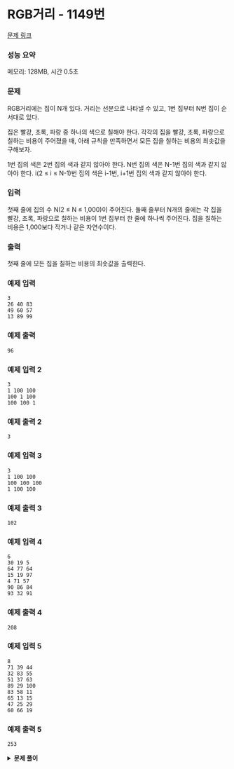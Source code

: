 # RGB거리 - 1149번

[문제 링크](https://www.acmicpc.net/problem/1149)

### 성능 요약

메모리: 128MB, 시간 0.5초

### 문제

RGB거리에는 집이 N개 있다. 거리는 선분으로 나타낼 수 있고, 1번 집부터 N번 집이 순서대로 있다.

집은 빨강, 초록, 파랑 중 하나의 색으로 칠해야 한다. 각각의 집을 빨강, 초록, 파랑으로 칠하는 비용이 주어졌을 때, 아래 규칙을 만족하면서 모든 집을 칠하는 비용의 최솟값을 구해보자.

1번 집의 색은 2번 집의 색과 같지 않아야 한다.
N번 집의 색은 N-1번 집의 색과 같지 않아야 한다.
i(2 ≤ i ≤ N-1)번 집의 색은 i-1번, i+1번 집의 색과 같지 않아야 한다.

### 입력

첫째 줄에 집의 수 N(2 ≤ N ≤ 1,000)이 주어진다. 둘째 줄부터 N개의 줄에는 각 집을 빨강, 초록, 파랑으로 칠하는 비용이 1번 집부터 한 줄에 하나씩 주어진다. 집을 칠하는 비용은 1,000보다 작거나 같은 자연수이다.

### 출력

첫째 줄에 모든 집을 칠하는 비용의 최솟값을 출력한다.

### 예제 입력

```
3
26 40 83
49 60 57
13 89 99
```

### 예제 출력

```
96
```

### 예제 입력 2

```
3
1 100 100
100 1 100
100 100 1
```

### 예제 출력 2

```
3
```

### 예제 입력 3

```
3
1 100 100
100 100 100
1 100 100
```

### 예제 출력 3

```
102
```

### 예제 입력 4

```
6
30 19 5
64 77 64
15 19 97
4 71 57
90 86 84
93 32 91
```

### 예제 출력 4

```
208
```

### 예제 입력 5

```
8
71 39 44
32 83 55
51 37 63
89 29 100
83 58 11
65 13 15
47 25 29
60 66 19
```

### 예제 출력 5

```
253
```

<details><summary><b>문제 풀이</b></summary>
<div markdown="1">

### Solution

```js
function Solution(n, input) {
  const dp = input.map((costs) => costs.split(" ").map((cost) => +cost));

  for (let i = 1; i < n; i++) {
    dp[i][0] += Math.min(dp[i - 1][1], dp[i - 1][2]);
    dp[i][1] += Math.min(dp[i - 1][0], dp[i - 1][2]);
    dp[i][2] += Math.min(dp[i - 1][0], dp[i - 1][1]);
  }
  console.log(Math.min(...dp[n - 1]));
}

Solution(Number(n), input);
```

처음에 `indexOf`와 `Math.min`을 이용해서 풀려고 해서 시간이 많이 걸렸다. indexOf의 맨 앞 인덱스를 반환하는 특성 때문에 문제를 해결하지 못하고 이차원 배열을 이용해서 문제를 풀기로 했다.

n을 제외한 입력을 dp배열로 만들어준다. 각 집들이 빨강, 파랑, 초록으로 색칠되야 하는데, 이전에 색칠된 색깔과는 달라야 했다. 하나가 선택되면 나머지 두개 중에 값이 낮은 걸로 색칠되게 만들어야 했다.

그러므로 이차원 배열로 이루어진 dp 배열에 각각 다음과 같은 점화식을 적용해야 했다.

```js
dp[i][0] += Math.min(dp[i - 1][1], dp[i - 1][2]);
dp[i][1] += Math.min(dp[i - 1][0], dp[i - 1][2]);
dp[i][2] += Math.min(dp[i - 1][0], dp[i - 1][1]);
```

dp[i]는 각 집을 차례대로 색칠해 나가는데 필요한 비용을 더한 값을 저장한다.
각 색을 선택했을 때의 최소 비용을 저장해 나간다. 빨강(0), 파랑(1), 초록(2)라고 보면된다.

**한 색을 선택하면 이전에 그 색을 제외한 색들 중 더 저렴한 비용이 드는 색을 골라 더해준다.**

이렇게 쌓아나가주면 된다!

</div>
</details>
